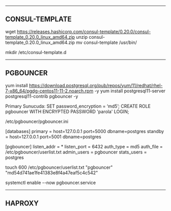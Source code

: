 --------------------------------------------------
CONSUL-TEMPLATE
--------------------------------------------------
wget https://releases.hashicorp.com/consul-template/0.20.0/consul-template_0.20.0_linux_amd64.zip
unzip consul-template_0.20.0_linux_amd64.zip
mv consul-template /usr/bin/

mkdir /etc/consul-template.d

--------------------------------------------------
PGBOUNCER
--------------------------------------------------

yum install https://download.postgresql.org/pub/repos/yum/11/redhat/rhel-7-x86_64/pgdg-centos11-11-2.noarch.rpm -y
yum install postgresql11-server postgresql11-contrib pgbouncer -y


Primary Sunucuda:
SET password_encryption = ‘md5’;
CREATE ROLE pgbouncer WITH ENCRYPTED PASSWORD 'parola' LOGIN;


/etc/pgbouncer/pgbouncer.ini

[databases]
primary = host=127.0.0.1 port=5000 dbname=postgres
standby = host=127.0.0.1 port=5001 dbname=postgres

[pgbouncer]
listen_addr = *
listen_port = 6432
auth_type = md5
auth_file = /etc/pgbouncer/userlist.txt
admin_users = pgbouncer
stats_users = postgres


touch 600 /etc/pgbouncer/userlist.txt
"pgbouncer" "md54d741ae1fe41383e8f4a47eaf5c4c542"


systemctl enable --now pgbouncer.service

--------------------------------------------------
HAPROXY
--------------------------------------------------
